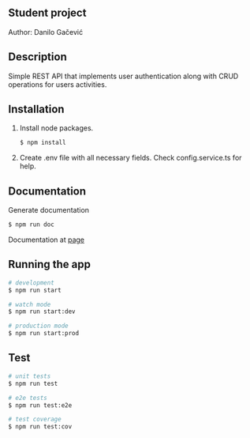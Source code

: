 ## Student project
Author: Danilo Gačević

## Description
Simple REST API that implements user authentication along with CRUD operations for users activities. 
## Installation
1. Install node packages.
    ```bash
    $ npm install
    ```
2. Create .env file with all necessary fields. Check config.service.ts for help.

## Documentation
Generate documentation
```bash
$ npm run doc
```
Documentation at [page](https://gax97.github.io/time-tracking-nest/index.html)
 
## Running the app

```bash
# development
$ npm run start

# watch mode
$ npm run start:dev

# production mode
$ npm run start:prod
```

## Test

```bash
# unit tests
$ npm run test

# e2e tests
$ npm run test:e2e

# test coverage
$ npm run test:cov
```

